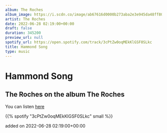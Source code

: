 ```yaml
---
album: The Roches
album_image: https://i.scdn.co/image/ab67616d0000b273aba2e3e945da48ff804e1070
artist: The Roches
date: 2022-06-28 02:19:00+00:00
draft: false
duration: 345200
preview_url: null
spotify_url: https://open.spotify.com/track/3cPtZw0oqMEkKlGSF0SLkc
title: Hammond Song
type: music
---
```



# Hammond Song

## The Roches on the album The Roches

You can listen [here](https://open.spotify.com/track/3cPtZw0oqMEkKlGSF0SLkc)

{{% spotify "3cPtZw0oqMEkKlGSF0SLkc" small %}}

added on 2022-06-28 02:19:00+00:00